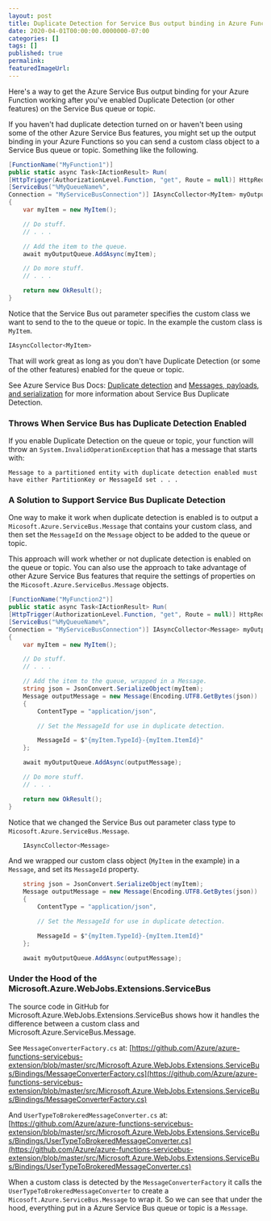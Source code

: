 ```yaml
---
layout: post
title: Duplicate Detection for Service Bus output binding in Azure Functions
date: 2020-04-01T00:00:00.0000000-07:00
categories: []
tags: []
published: true
permalink: 
featuredImageUrl: 
---
```

Here's a way to get the Azure Service Bus output binding for your Azure Function working after you've enabled Duplicate Detection (or other features) on the Service Bus queue or topic.

If you haven't had duplicate detection turned on or haven't been using some of the other Azure Service Bus features, you might set up the output binding in your Azure Functions so you can send a custom class object to a Service Bus queue or topic. Something like the following.

```csharp
[FunctionName("MyFunction1")]
public static async Task<IActionResult> Run(
[HttpTrigger(AuthorizationLevel.Function, "get", Route = null)] HttpRequest req,
[ServiceBus("%MyQueueName%",
Connection = "MyServiceBusConnection")] IAsyncCollector<MyItem> myOutputQueue)
{
    var myItem = new MyItem();

    // Do stuff.
    // . . .

    // Add the item to the queue.
    await myOutputQueue.AddAsync(myItem);

    // Do more stuff.
    // . . .

    return new OkResult();
}
```
Notice that the Service Bus out parameter specifies the custom class we want to send to the to the queue or topic. In the example the custom class is `MyItem`.
```csharp
IAsyncCollector<MyItem>
```

That will work great as long as you don't have Duplicate Detection (or some of the other features) enabled for the queue or topic. 

See Azure Service Bus Docs: [Duplicate detection](https://docs.microsoft.com/en-us/azure/service-bus-messaging/duplicate-detection) and [Messages, payloads, and serialization](https://docs.microsoft.com/en-us/azure/service-bus-messaging/service-bus-messages-payloads) for more information about Service Bus Duplicate Detection.

### Throws When Service Bus has Duplicate Detection Enabled
If you enable Duplicate Detection on the queue or topic, your function will throw an
`System.InvalidOperationException` that has a message that starts with:

```
Message to a partitioned entity with duplicate detection enabled must have either PartitionKey or MessageId set . . .
```

### A Solution to Support Service Bus Duplicate Detection
One way to make it work when duplicate detection is enabled is to output a `Micosoft.Azure.ServiceBus.Message` that contains your custom class, and then set the `MessageId` on the `Message` object to be added to the queue or topic.

This approach will work whether or not duplicate detection is enabled on the queue or topic. You can also use the approach to take advantage of other Azure Service Bus features that require the settings of properties on the `Micosoft.Azure.ServiceBus.Message` objects.

```csharp
[FunctionName("MyFunction2")]
public static async Task<IActionResult> Run(
[HttpTrigger(AuthorizationLevel.Function, "get", Route = null)] HttpRequest req,
[ServiceBus("%MyQueueName%",
Connection = "MyServiceBusConnection")] IAsyncCollector<Message> myOutputQueue)
{
    var myItem = new MyItem();

    // Do stuff.
    // . . . 

    // Add the item to the queue, wrapped in a Message.
    string json = JsonConvert.SerializeObject(myItem);
    Message outputMessage = new Message(Encoding.UTF8.GetBytes(json))
    {
        ContentType = "application/json",

        // Set the MessageId for use in duplicate detection.

        MessageId = $"{myItem.TypeId}-{myItem.ItemId}" 
    };

    await myOutputQueue.AddAsync(outputMessage);

    // Do more stuff.
    // . . .

    return new OkResult();
}
```

Notice that we changed the Service Bus out parameter class type to `Micosoft.Azure.ServiceBus.Message`.
```csharp
    IAsyncCollector<Message>
```
And we wrapped our custom class object (`MyItem` in the example) in a `Message`, and set its `MessageId` property.

```csharp
    string json = JsonConvert.SerializeObject(myItem);
    Message outputMessage = new Message(Encoding.UTF8.GetBytes(json))
    {
        ContentType = "application/json",

        // Set the MessageId for use in duplicate detection.

        MessageId = $"{myItem.TypeId}-{myItem.ItemId}" 
    };

    await myOutputQueue.AddAsync(outputMessage); 
```

### Under the Hood of the Microsoft.Azure.WebJobs.Extensions.ServiceBus
The source code in GitHub for Microsoft.Azure.WebJobs.Extensions.ServiceBus shows how it handles the difference between a custom class and Microsoft.Azure.ServiceBus.Message.

See `MessageConverterFactory.cs` at: [https://github.com/Azure/azure-functions-servicebus-extension/blob/master/src/Microsoft.Azure.WebJobs.Extensions.ServiceBus/Bindings/MessageConverterFactory.cs](https://github.com/Azure/azure-functions-servicebus-extension/blob/master/src/Microsoft.Azure.WebJobs.Extensions.ServiceBus/Bindings/MessageConverterFactory.cs)

And `UserTypeToBrokeredMessageConverter.cs` at: [https://github.com/Azure/azure-functions-servicebus-extension/blob/master/src/Microsoft.Azure.WebJobs.Extensions.ServiceBus/Bindings/UserTypeToBrokeredMessageConverter.cs](https://github.com/Azure/azure-functions-servicebus-extension/blob/master/src/Microsoft.Azure.WebJobs.Extensions.ServiceBus/Bindings/UserTypeToBrokeredMessageConverter.cs)

When a custom class is detected by the `MessageConverterFactory` it calls the `UserTypeToBrokeredMessageConverter` to create a `Micosoft.Azure.ServiceBus.Message` to wrap it. So we can see that under the hood, everything put in a Azure Service Bus queue or topic is a `Message`.